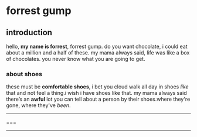 # forrest gump

## introduction
hello, **my name is forrest**, forrest gump. do you want chocolate, i could eat about a million and a half of these. my mama always said, life was like a box of chocolates. you never know what you are going to get.


### about shoes
these must be  **comfortable shoes**, i bet you cloud walk all day in shoes _like_ that and not feel a thing.i wish i have shoes like that. my mama always said there’s an __awful__ lot you can tell about a person by their shoes.where they're gone, where they've *been*.

---

===

* * *







